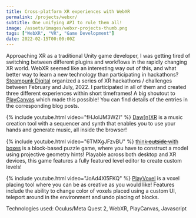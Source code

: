 ```yaml
---
title: Cross-platform XR experiences with WebXR
permalink: /projects/webxr/
subtitle: One unifying API to rule them all!
image: /assets/images/webxr-projects-thumb.png
tags: ["WebXR", "VR", "Game Development"]
date: 2022-02-15T00:00:00Z
---
```




Approaching XR as a traditional Unity game developer, I was getting tired of switching between different plugins and workflows in the rapidly changing XR world. WebXR seemed like an interesting way out of this, and what better way to learn a new technology than participating in hackathons? [Steampunk Digital][steampunk] organized a series of XR hackathons / challenges between February and July, 2022. I participated in all of them and created three different experiences within short timeframes! A big shoutout to [PlayCanvas][playcanvas] which made this possible! You can find details of the entries in the corresponding blog posts.

{% include youtube.html video="fHJoIJM3WZI" %}
[Daw[n]XR][dawnxr] is a music creation tool with a sequencer and synth that enables you to use your hands and generate music, all inside the browser!


{% include youtube.html video="6TMXgJFzvBU" %}
[think ̶o̶u̶t̶s̶i̶d̶e̶  with boxes][thinkwithboxes] is a block-based puzzle game, where you have to construct a model using projective geometry hints! Playable across both desktop and XR devices, this game features a fully featured level editor to create custom levels!


{% include youtube.html video="JoAd4Xl5FKQ" %}
[PlayVoxel][playvoxel] is a voxel placing tool where you can be as creative as you would like! Features include the ability to change color of voxels placed using a custom UI, teleport around in the environment and undo placing of blocks.

Technologies used: Oculus/Meta Quest 2, WebXR, PlayCanvas, Javascript

[steampunk]: https://steampunk.digital/
[playcanvas]: https://playcanvas.com/
[dawnxr]: /2022/07/04/daw-n-xr/
[thinkwithboxes]: /2022/04/29/think-with-boxes/
[playvoxel]: /2022/02/27/playvoxel/